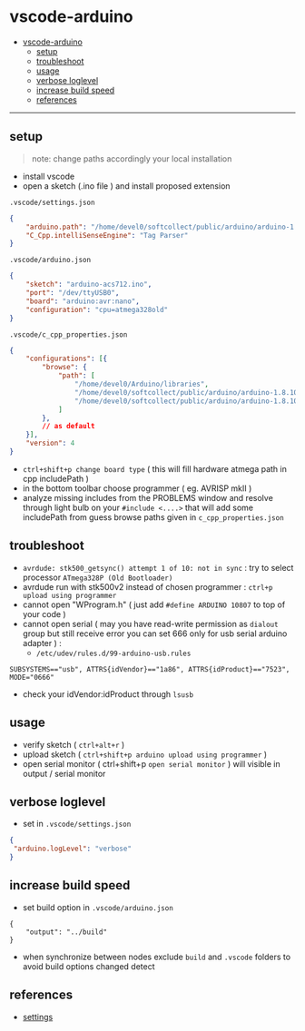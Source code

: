 # vscode-arduino

<!-- TOC -->
- [vscode-arduino](#vscode-arduino)
  * [setup](#setup)
  * [troubleshoot](#troubleshoot)
  * [usage](#usage)
  * [verbose loglevel](#verbose-loglevel)
  * [increase build speed](#increase-build-speed)
  * [references](#references)
<!-- TOCEND -->

<hr/>

## setup

> note: change paths accordingly your local installation

- install vscode
- open a sketch (.ino file ) and install proposed extension

`.vscode/settings.json`

```json
{
    "arduino.path": "/home/devel0/softcollect/public/arduino/arduino-1.8.10",
    "C_Cpp.intelliSenseEngine": "Tag Parser"
}
```

`.vscode/arduino.json`

```json
{
    "sketch": "arduino-acs712.ino",
    "port": "/dev/ttyUSB0",
    "board": "arduino:avr:nano",
    "configuration": "cpu=atmega328old"
}
```

`.vscode/c_cpp_properties.json`

```json
{
    "configurations": [{        
        "browse": {
            "path": [
                "/home/devel0/Arduino/libraries",
                "/home/devel0/softcollect/public/arduino/arduino-1.8.10/hardware/tools/avr/avr/include/avr",
                "/home/devel0/softcollect/public/arduino/arduino-1.8.10/hardware/arduino/avr/cores/arduino"
            ]
        },
        // as default
    }],    
    "version": 4
}
```

- `ctrl+shift+p change board type` ( this will fill hardware atmega path in cpp includePath )
- in the bottom toolbar choose programmer ( eg. AVRISP mkII )
- analyze missing includes from the PROBLEMS window and resolve through light bulb on your `#include <....>` that will add some includePath from guess browse paths given in `c_cpp_properties.json`

## troubleshoot

- `avrdude: stk500_getsync() attempt 1 of 10: not in sync` : try to select processor `ATmega328P (Old Bootloader)`
- avrdude run with stk500v2 instead of chosen programmer : `ctrl+p upload using programmer`
- cannot open "WProgram.h" ( just add `#define ARDUINO 10807` to top of your code )
- cannot open serial ( may you have read-write permission as `dialout` group but still receive error you can set 666 only for usb serial arduino adapter ) :
  - `/etc/udev/rules.d/99-arduino-usb.rules`

```
SUBSYSTEMS=="usb", ATTRS{idVendor}=="1a86", ATTRS{idProduct}=="7523", MODE="0666"
```

  - check your idVendor:idProduct through `lsusb`

## usage

- verify sketch ( `ctrl+alt+r` )
- upload sketch ( `ctrl+shift+p arduino upload using programmer` )
- open serial monitor ( ctrl+shift+p `open serial monitor` ) will visible in output / serial monitor

## verbose loglevel

- set in `.vscode/settings.json`

```json
{
 "arduino.logLevel": "verbose"
}
```

## increase build speed

- set build option in `.vscode/arduino.json`

```
{
    "output": "../build"
}
```

- when synchronize between nodes exclude `build` and `.vscode` folders to avoid build options changed detect

## references

- [settings](https://cuneyt.aliustaoglu.biz/en/enabling-arduino-intellisense-with-visual-studio-code/)
